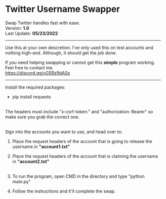 # Twitter Username Swapper
Swap Twitter handles fast with ease.<br>
Version: **1.0**<br>
Last Update: **05/23/2022**<br>
<hr>

Use this at your own descretion. I've only used this on test accounts and nothing high-end. Although, it should get the job done.<br>

If you need helping swapping or cannot get this **simple** program working. Feel free to contact me.<br>
https://discord.gg/vG5Rz9dASx

<hr>

Install the required packages:<br>
* pip install requests<br><br>

The headers must include "x-csrf-token:" and "authorization: Bearer" so make sure you grab the correct one.<br><br>

Sign into the accounts you want to use, and head over to: 
1) Place the request headers of the account that is going to release the username in **"account1.txt"**<br>
2) Place the request headers of the account that is claiming the username in **"account2.txt"**<br><br>

3) To run the program, open CMD in the directory and type "python main.py"

4) Follow the instructions and it'll complete the swap.
